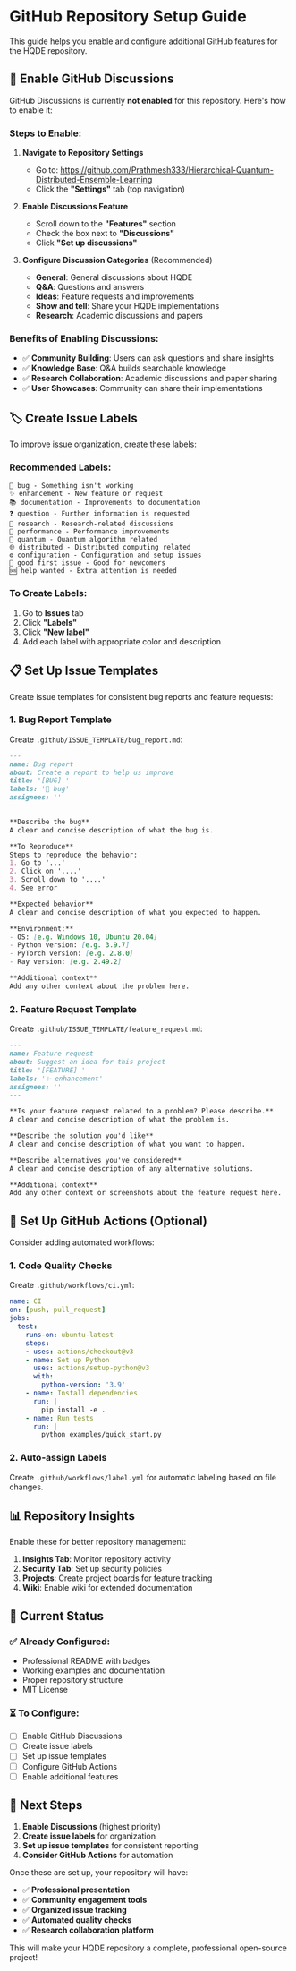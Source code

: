 # GitHub Repository Setup Guide

This guide helps you enable and configure additional GitHub features for the HQDE repository.

## 🔧 Enable GitHub Discussions

GitHub Discussions is currently **not enabled** for this repository. Here's how to enable it:

### Steps to Enable:

1. **Navigate to Repository Settings**
   - Go to: https://github.com/Prathmesh333/Hierarchical-Quantum-Distributed-Ensemble-Learning
   - Click the **"Settings"** tab (top navigation)

2. **Enable Discussions Feature**
   - Scroll down to the **"Features"** section
   - Check the box next to **"Discussions"**
   - Click **"Set up discussions"**

3. **Configure Discussion Categories** (Recommended)
   - **General**: General discussions about HQDE
   - **Q&A**: Questions and answers
   - **Ideas**: Feature requests and improvements
   - **Show and tell**: Share your HQDE implementations
   - **Research**: Academic discussions and papers

### Benefits of Enabling Discussions:

- ✅ **Community Building**: Users can ask questions and share insights
- ✅ **Knowledge Base**: Q&A builds searchable knowledge
- ✅ **Research Collaboration**: Academic discussions and paper sharing
- ✅ **User Showcases**: Community can share their implementations

## 🏷️ Create Issue Labels

To improve issue organization, create these labels:

### Recommended Labels:

```
🐛 bug - Something isn't working
✨ enhancement - New feature or request
📚 documentation - Improvements to documentation
❓ question - Further information is requested
🧪 research - Research-related discussions
🚀 performance - Performance improvements
🔬 quantum - Quantum algorithm related
🌐 distributed - Distributed computing related
⚙️ configuration - Configuration and setup issues
🎯 good first issue - Good for newcomers
🆘 help wanted - Extra attention is needed
```

### To Create Labels:

1. Go to **Issues** tab
2. Click **"Labels"**
3. Click **"New label"**
4. Add each label with appropriate color and description

## 📋 Set Up Issue Templates

Create issue templates for consistent bug reports and feature requests:

### 1. Bug Report Template

Create `.github/ISSUE_TEMPLATE/bug_report.md`:

```markdown
---
name: Bug report
about: Create a report to help us improve
title: '[BUG] '
labels: '🐛 bug'
assignees: ''
---

**Describe the bug**
A clear and concise description of what the bug is.

**To Reproduce**
Steps to reproduce the behavior:
1. Go to '...'
2. Click on '....'
3. Scroll down to '....'
4. See error

**Expected behavior**
A clear and concise description of what you expected to happen.

**Environment:**
- OS: [e.g. Windows 10, Ubuntu 20.04]
- Python version: [e.g. 3.9.7]
- PyTorch version: [e.g. 2.8.0]
- Ray version: [e.g. 2.49.2]

**Additional context**
Add any other context about the problem here.
```

### 2. Feature Request Template

Create `.github/ISSUE_TEMPLATE/feature_request.md`:

```markdown
---
name: Feature request
about: Suggest an idea for this project
title: '[FEATURE] '
labels: '✨ enhancement'
assignees: ''
---

**Is your feature request related to a problem? Please describe.**
A clear and concise description of what the problem is.

**Describe the solution you'd like**
A clear and concise description of what you want to happen.

**Describe alternatives you've considered**
A clear and concise description of any alternative solutions.

**Additional context**
Add any other context or screenshots about the feature request here.
```

## 🔄 Set Up GitHub Actions (Optional)

Consider adding automated workflows:

### 1. Code Quality Checks

Create `.github/workflows/ci.yml`:

```yaml
name: CI
on: [push, pull_request]
jobs:
  test:
    runs-on: ubuntu-latest
    steps:
    - uses: actions/checkout@v3
    - name: Set up Python
      uses: actions/setup-python@v3
      with:
        python-version: '3.9'
    - name: Install dependencies
      run: |
        pip install -e .
    - name: Run tests
      run: |
        python examples/quick_start.py
```

### 2. Auto-assign Labels

Create `.github/workflows/label.yml` for automatic labeling based on file changes.

## 📊 Repository Insights

Enable these for better repository management:

1. **Insights Tab**: Monitor repository activity
2. **Security Tab**: Set up security policies
3. **Projects**: Create project boards for feature tracking
4. **Wiki**: Enable wiki for extended documentation

## 🎯 Current Status

### ✅ Already Configured:
- Professional README with badges
- Working examples and documentation
- Proper repository structure
- MIT License

### ⏳ To Configure:
- [ ] Enable GitHub Discussions
- [ ] Create issue labels
- [ ] Set up issue templates
- [ ] Configure GitHub Actions
- [ ] Enable additional features

## 🚀 Next Steps

1. **Enable Discussions** (highest priority)
2. **Create issue labels** for organization
3. **Set up issue templates** for consistent reporting
4. **Consider GitHub Actions** for automation

Once these are set up, your repository will have:
- ✅ **Professional presentation**
- ✅ **Community engagement tools**
- ✅ **Organized issue tracking**
- ✅ **Automated quality checks**
- ✅ **Research collaboration platform**

This will make your HQDE repository a complete, professional open-source project!